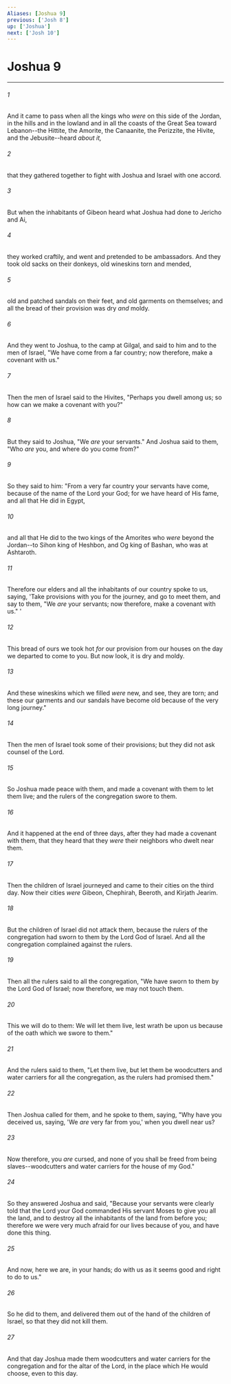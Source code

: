 ```yaml
---
Aliases: [Joshua 9]
previous: ['Josh 8']
up: ['Joshua']
next: ['Josh 10']
---
```

# Joshua 9

***


###### 1 
And it came to pass when all the kings who _were_ on this side of the Jordan, in the hills and in the lowland and in all the coasts of the Great Sea toward Lebanon--the Hittite, the Amorite, the Canaanite, the Perizzite, the Hivite, and the Jebusite--heard _about it,_ 

###### 2 
that they gathered together to fight with Joshua and Israel with one accord. 

###### 3 
But when the inhabitants of Gibeon heard what Joshua had done to Jericho and Ai, 

###### 4 
they worked craftily, and went and pretended to be ambassadors. And they took old sacks on their donkeys, old wineskins torn and mended, 

###### 5 
old and patched sandals on their feet, and old garments on themselves; and all the bread of their provision was dry _and_ moldy. 

###### 6 
And they went to Joshua, to the camp at Gilgal, and said to him and to the men of Israel, "We have come from a far country; now therefore, make a covenant with us." 

###### 7 
Then the men of Israel said to the Hivites, "Perhaps you dwell among us; so how can we make a covenant with you?" 

###### 8 
But they said to Joshua, "We _are_ your servants." And Joshua said to them, "Who _are_ you, and where do you come from?" 

###### 9 
So they said to him: "From a very far country your servants have come, because of the name of the Lord your God; for we have heard of His fame, and all that He did in Egypt, 

###### 10 
and all that He did to the two kings of the Amorites who _were_ beyond the Jordan--to Sihon king of Heshbon, and Og king of Bashan, who was at Ashtaroth. 

###### 11 
Therefore our elders and all the inhabitants of our country spoke to us, saying, 'Take provisions with you for the journey, and go to meet them, and say to them, "We _are_ your servants; now therefore, make a covenant with us." ' 

###### 12 
This bread of ours we took hot _for_ our provision from our houses on the day we departed to come to you. But now look, it is dry and moldy. 

###### 13 
And these wineskins which we filled _were_ new, and see, they are torn; and these our garments and our sandals have become old because of the very long journey." 

###### 14 
Then the men of Israel took some of their provisions; but they did not ask counsel of the Lord. 

###### 15 
So Joshua made peace with them, and made a covenant with them to let them live; and the rulers of the congregation swore to them. 

###### 16 
And it happened at the end of three days, after they had made a covenant with them, that they heard that they _were_ their neighbors who dwelt near them. 

###### 17 
Then the children of Israel journeyed and came to their cities on the third day. Now their cities _were_ Gibeon, Chephirah, Beeroth, and Kirjath Jearim. 

###### 18 
But the children of Israel did not attack them, because the rulers of the congregation had sworn to them by the Lord God of Israel. And all the congregation complained against the rulers. 

###### 19 
Then all the rulers said to all the congregation, "We have sworn to them by the Lord God of Israel; now therefore, we may not touch them. 

###### 20 
This we will do to them: We will let them live, lest wrath be upon us because of the oath which we swore to them." 

###### 21 
And the rulers said to them, "Let them live, but let them be woodcutters and water carriers for all the congregation, as the rulers had promised them." 

###### 22 
Then Joshua called for them, and he spoke to them, saying, "Why have you deceived us, saying, 'We _are_ very far from you,' when you dwell near us? 

###### 23 
Now therefore, you _are_ cursed, and none of you shall be freed from being slaves--woodcutters and water carriers for the house of my God." 

###### 24 
So they answered Joshua and said, "Because your servants were clearly told that the Lord your God commanded His servant Moses to give you all the land, and to destroy all the inhabitants of the land from before you; therefore we were very much afraid for our lives because of you, and have done this thing. 

###### 25 
And now, here we are, in your hands; do with us as it seems good and right to do to us." 

###### 26 
So he did to them, and delivered them out of the hand of the children of Israel, so that they did not kill them. 

###### 27 
And that day Joshua made them woodcutters and water carriers for the congregation and for the altar of the Lord, in the place which He would choose, even to this day.
